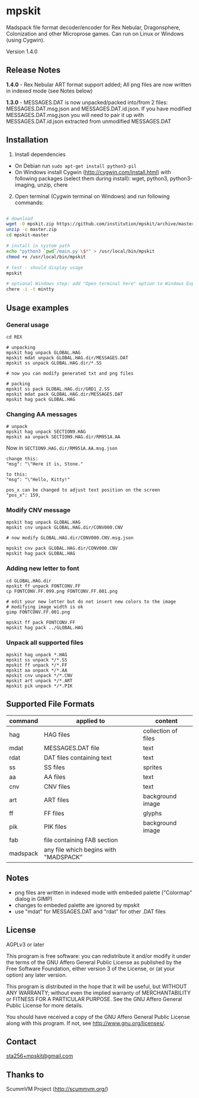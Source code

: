 mpskit
======

Madspack file format decoder/encoder for Rex Nebular, Dragonsphere, Colonization and other Microprose games. Can run on Linux or Windows (using Cygwin).

Version 1.4.0

Release Notes
-------------

**1.4.0** - Rex Nebular ART format support added; All png files are now written in indexed mode (see Notes below)

**1.3.0** - MESSAGES.DAT is now unpacked/packed into/from 2 files: MESSAGES.DAT.msg.json and MESSAGES.DAT.id.json. 
If you have modified MESSAGES.DAT.msg.json you will need to pair it up with MESSAGES.DAT.id.json extracted from unmodified MESSAGES.DAT


Installation
------------

1) Install dependencies

* On Debian run `sudo apt-get install python3-pil`
* On Windows install Cygwin (http://cygwin.com/install.html) with following packages (select them during install): wget, python3, python3-imaging, unzip, chere

2) Open terminal (Cygwin terminal on Windows) and run following commands:

```bash

# download
wget -O mpskit.zip https://github.com/institution/mpskit/archive/master.zip
unzip -o master.zip
cd mpskit-master

# install in system path
echo "python3 `pwd`/main.py \$*" > /usr/local/bin/mpskit
chmod +x /usr/local/bin/mpskit

# test - should display usage
mpskit

# optional Windows step: add "Open terminal here" option to Windows Explorer
chere -i -t mintty

```


Usage examples
--------------

### General usage ###
	
	cd REX
	
	# unpacking
	mpskit hag unpack GLOBAL.HAG	
	mpskit mdat unpack GLOBAL.HAG.dir/MESSAGES.DAT
	mpskit ss unpack GLOBAL.HAG.dir/*.SS

	# now you can modify generated txt and png files

	# packing
	mpskit ss pack GLOBAL.HAG.dir/GRD1_2.SS
	mpskit mdat pack GLOBAL.HAG.dir/MESSAGES.DAT	
	mpskit hag pack GLOBAL.HAG
	

### Changing AA messages ###

	# unpack
	mpskit hag unpack SECTION9.HAG
	mpskit aa unpack SECTION9.HAG.dir/RM951A.AA

Now in `SECTION9.HAG.dir/RM951A.AA.msg.json`
	
	change this:
	"msg": "\"Here it is, Stone."
	
	to this:
	"msg": "\"Hello, Kitty!"      

	pos_x can be changed to adjust text position on the screen
    "pos_x": 159,


### Modify CNV message ###

	mpskit hag unpack GLOBAL.HAG
	mpskit cnv unpack GLOBAL.HAG.dir/CONV000.CNV
	
	# now modify GLOBAL.HAG.dir/CONV000.CNV.msg.json
	
	mpskit cnv pack GLOBAL.HAG.dir/CONV000.CNV
	mpskit hag pack GLOBAL.HAG


### Adding new letter to font ###

	cd GLOBAL.HAG.dir	
	mpskit ff unpack FONTCONV.FF
	cp FONTCONV.FF.099.png FONTCONV.FF.001.png
	
	# edit your new letter but do not insert new colors to the image
	# modifying image width is ok
	gimp FONTCONV.FF.001.png
		
	mpskit ff pack FONTCONV.FF
	mpskit hag pack ../GLOBAL.HAG
	
### Unpack all supported files ###

	mpskit hag unpack *.HAG
	mpskit ss unpack */*.SS
	mpskit ff unpack */*.FF
	mpskit aa unpack */*.AA
	mpskit cnv unpack */*.CNV
	mpskit art unpack */*.ART
	mpskit pik unpack */*.PIK


Supported File Formats
----------------------

|command  |applied to                            |content             |
|---------|--------------------------------------|--------------------|
|hag      |HAG files                             |collection of files |
|mdat     |MESSAGES.DAT file                     |text                |
|rdat     |DAT files containing text             |text                |
|ss       |SS files                              |sprites             |
|aa       |AA files                              |text                |
|cnv      |CNV files                             |text                |
|art      |ART files                             |background image    |
|ff       |FF files                              |glyphs              |
|pik      |PIK files                             |background image    |
|fab      |file containing FAB section           |                    |
|madspack |any file which begins with "MADSPACK" |                    |


Notes
-----

* png files are written in indexed mode with embeded palette ("Colormap" dialog in GIMP)
* changes to embeded palette are ignored by mpskit
* use "mdat" for MESSAGES.DAT and "rdat" for other .DAT files

License
-------
AGPLv3 or later

This program is free software: you can redistribute it and/or modify
it under the terms of the GNU Affero General Public License as published by
the Free Software Foundation, either version 3 of the License, or
(at your option) any later version.

This program is distributed in the hope that it will be useful,
but WITHOUT ANY WARRANTY; without even the implied warranty of
MERCHANTABILITY or FITNESS FOR A PARTICULAR PURPOSE.  See the
GNU Affero General Public License for more details.

You should have received a copy of the GNU Affero General Public License
along with this program.  If not, see <http://www.gnu.org/licenses/>.

Contact
-------
sta256+mpskit@gmail.com

Thanks to
---------
ScummVM Project (http://scummvm.org/)







